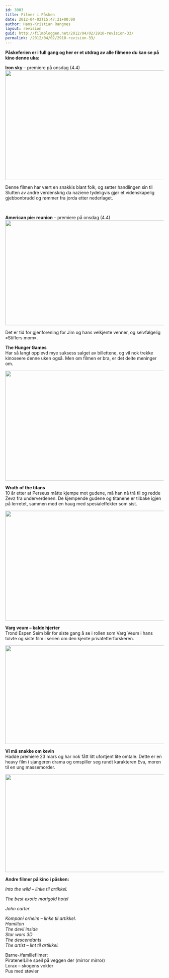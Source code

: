 ```yaml
---
id: 3003
title: Filmer i Påsken
date: 2012-04-02T15:47:21+00:00
author: Hans-Kristian Rangnes
layout: revision
guid: http://filmbloggen.net/2012/04/02/2910-revision-33/
permalink: /2012/04/02/2910-revision-33/
---
```

**Påskeferien er i full gang og her er et utdrag av alle filmene du kan se på kino denne uka:** 

**Iron sky** &#8211; premiere på onsdag (4.4)  
<a href="http://filmbloggen.net/?attachment_id=2987" rel="attachment wp-att-2987"><img class="alignnone size-large wp-image-2987" style="border-style: initial;border-color: initial;border-width: 0px" src="http://filmbloggen.net/wp-content/uploads//2012/04/Iron-Sky-5-620x348.jpg" alt="" width="620" height="348" /></a>

Denne filmen har vært en snakkis blant folk, og setter handlingen sin til Slutten av andre verdenskrig da naziene tydeligvis gjør et videnskapelig gjebbonbrudd og rømmer fra jorda etter nederlaget.

<div class="video-shortcode">
</div>

&nbsp;

**American pie: reunion** &#8211; premiere på onsdag (4.4)  
<img class="alignnone size-large wp-image-2988" src="http://filmbloggen.net/wp-content/uploads//2012/04/american_reunion_5-620x333.jpg" alt="" width="620" height="333" /> 

Det er tid for gjenforening for Jim og hans velkjente venner, og selvfølgelig &laquo;Stiflers mom&raquo;.

<div class="video-shortcode">
</div>

**The Hunger Games**  
Har så langt opplevd mye suksess salget av billettene, og vil nok trekke kinoseere denne uken også. Men om filmen er bra, er det delte meninger om.

<a href="http://filmbloggen.net/?attachment_id=2989" rel="attachment wp-att-2989"><img class="alignnone size-large wp-image-2989" src="http://filmbloggen.net/wp-content/uploads//2012/04/The-Hunger-Games-bilde-4-620x348.jpg" alt="" width="620" height="348" /></a>

**Wrath of the titans**  
10 år etter at Perseus måtte kjempe mot gudene, må han nå trå til og redde Zevz fra underverdenen. De kjempende gudene og titanene er tilbake igjen på lerretet, sammen med en haug med spesialeffekter som sist.

<a href="http://filmbloggen.net/?attachment_id=2990" rel="attachment wp-att-2990"><img class="alignnone size-large wp-image-2990" src="http://filmbloggen.net/wp-content/uploads//2012/04/wrath-of-the-titans-whysoblu.com-9-1024x576-620x348.jpg" alt="" width="620" height="348" /></a>

**Varg veum &#8211; kalde hjerter**  
Trond Espen Seim blir for siste gang å se i rollen som Varg Veum i hans tolvte og siste film i serien om den kjente privatetterforskeren.

<a href="http://filmbloggen.net/?attachment_id=2991" rel="attachment wp-att-2991"><img class="alignnone size-large wp-image-2991" src="http://filmbloggen.net/wp-content/uploads//2012/04/Varg-Veum-%E2%80%93-Kalde-hjerter-Kopi-620x312.jpg" alt="" width="620" height="312" /></a>

**Vi må snakke om kevin**  
Hadde premiere 23 mars og har nok fått litt ufortjent lite omtale. Dette er en heavy film i sjangeren drama og omspiller seg rundt karakteren Eva, moren til en ung massemorder.

<a href="http://filmbloggen.net/?attachment_id=2992" rel="attachment wp-att-2992"><img class="alignnone size-large wp-image-2992" src="http://filmbloggen.net/wp-content/uploads//2012/04/We-Need-to-Talk-About-Kevin-620x310.jpg" alt="" width="620" height="310" /></a>

**Andre filmer på kino i påsken:**

_Into the wild &#8211; linke til artikkel._

_The best exotic marigold hotel_

_John carter_

_Kompani orheim &#8211; linke til artikkel._  
 _Hamilton_  
 _The devil inside_  
 _Star wars 3D_  
 _The descendants_  
 _The artist &#8211; lint til artikkel._

Barne-/familiefilmer:  
Piratene!Lille speil på veggen der (mirror mirror)  
Lorax &#8211; skogens vokter  
Pus med støvler

&nbsp;

&nbsp;